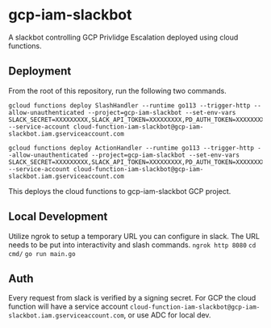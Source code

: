 # gcp-iam-slackbot
A slackbot controlling GCP Privlidge Escalation deployed using cloud functions.

## Deployment
From the root of this repository, run the following two commands.

```
gcloud functions deploy SlashHandler --runtime go113 --trigger-http --allow-unauthenticated --project=gcp-iam-slackbot --set-env-vars SLACK_SECRET=XXXXXXXXX,SLACK_API_TOKEN=XXXXXXXXX,PD_AUTH_TOKEN=XXXXXXXXX --service-account cloud-function-iam-slackbot@gcp-iam-slackbot.iam.gserviceaccount.com

gcloud functions deploy ActionHandler --runtime go113 --trigger-http --allow-unauthenticated --project=gcp-iam-slackbot --set-env-vars SLACK_SECRET=XXXXXXXXX,SLACK_API_TOKEN=XXXXXXXXX,PD_AUTH_TOKEN=XXXXXXXXX --service-account cloud-function-iam-slackbot@gcp-iam-slackbot.iam.gserviceaccount.com
```

This deploys the cloud functions to gcp-iam-slackbot GCP project.


## Local Development
Utilize ngrok to setup a temporary URL you can configure in slack. The URL needs to be put into interactivity and slash commands.
`ngrok http 8080`
`cd cmd/`
`go run main.go`

## Auth
Every request from slack is verified by a signing secret.
For GCP the cloud function will have a service account `cloud-function-iam-slackbot@gcp-iam-slackbot.iam.gserviceaccount.com`, or use ADC for local dev.
